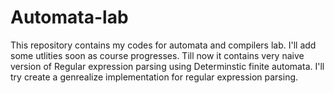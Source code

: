 # Automata-lab
This repository contains my codes for automata and compilers lab.
I'll add some utlities soon as course progresses. Till now it contains very naive version of Regular expression
parsing using Determinstic finite automata.
I'll try create a genrealize implementation for regular expression parsing.
